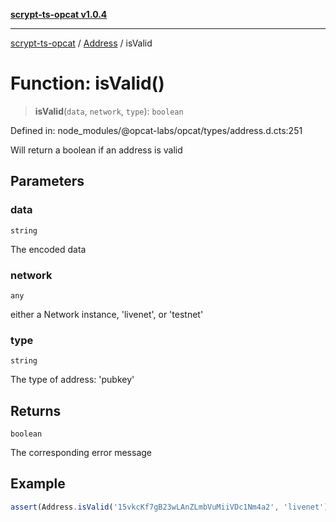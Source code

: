 [**scrypt-ts-opcat v1.0.4**](../../../README.md)

***

[scrypt-ts-opcat](../../../README.md) / [Address](../README.md) / isValid

# Function: isValid()

> **isValid**(`data`, `network`, `type`): `boolean`

Defined in: node\_modules/@opcat-labs/opcat/types/address.d.cts:251

Will return a boolean if an address is valid

## Parameters

### data

`string`

The encoded data

### network

`any`

either a Network instance, 'livenet', or 'testnet'

### type

`string`

The type of address: 'pubkey'

## Returns

`boolean`

The corresponding error message

## Example

```javascript
assert(Address.isValid('15vkcKf7gB23wLAnZLmbVuMiiVDc1Nm4a2', 'livenet'));
```
